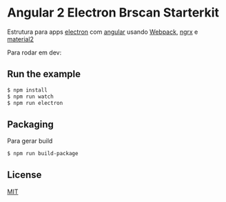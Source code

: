 # Angular 2 Electron Brscan Starterkit

Estrutura para apps [electron] com [angular] usando [Webpack], [ngrx] e [material2]

Para rodar em dev:

## Run the example

```bash
$ npm install
$ npm run watch
$ npm run electron
```

## Packaging

Para gerar build

```bash
$ npm run build-package
```

## License

[MIT]

[Webpack]: http://webpack.github.io
[MIT]: http://markdalgleish.mit-license.org
[angular]: http://angular.io
[electron]: http://electron.atom.io/
[ngrx]: https://github.com/ngrx/store
[material2]: https://github.com/angular/material2
[electron-packager]: https://github.com/electron-userland/electron-packager
